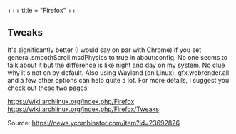+++
title = "Firefox"
+++


## Tweaks
 
It's significantly better (I would say on par with Chrome) if you set general.smoothScroll.msdPhysics to true in about:config. No one seems to talk about it but the difference is like night and day on my system. No clue why it's not on by default.
Also using Wayland (on Linux), gfx.webrender.all and a few other options can help quite a lot. For more details, I suggest you check out these two pages:

https://wiki.archlinux.org/index.php/Firefox https://wiki.archlinux.org/index.php/Firefox/Tweaks

Source: https://news.ycombinator.com/item?id=23692826